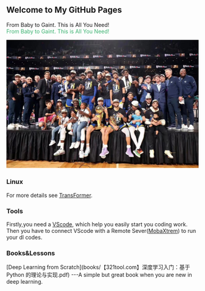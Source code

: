 ## Welcome to My GitHub Pages
From Baby to Gaint. This is All You Need!<br>
<font color=MediumSeaGreen>From Baby to Gaint. This is All You Need!</font>

[![GSW](image/2022finals.jpg "GSW")](https://blog.csdn.net/y_bccl27/article/details/87980986)
### Linux
<!--
```markdown
I
Love
Linux
```
-->
For more details see [TransFormer](https://zhuanlan.zhihu.com/p/398039366).

### Tools
Firstly,you need a [VScode](https://blog.csdn.net/weixin_50821119/article/details/110528064), which help you easily start you coding work.
Then you have to connect VScode with a Remote Sever([MobaXtrem](https://mobaxterm.mobatek.net/)) to run your dl codes.



### Books&Lessons
[Deep Learning from Scratch](books/【321tool.com】深度学习入门：基于 Python 的理论与实现.pdf)  ---A simple but great book when you are new in deep learning.


